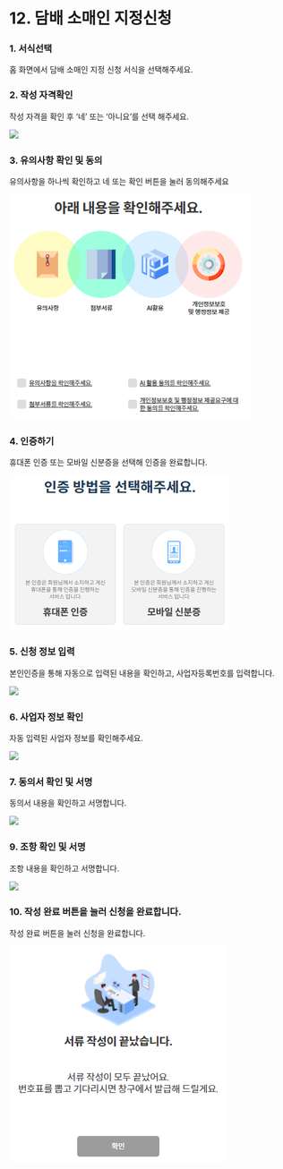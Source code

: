 # 12. 담배 소매인 지정신청

### 1. 서식선택

홈 화면에서 담배 소매인 지정 신청 서식을 선택해주세요.

### 2. 작성 자격확인

작성 자격을 확인 후 ‘네’ 또는 ‘아니요’를 선택 해주세요.

![](<../../.gitbook/assets/12. 담배소매인\_작성종류확인.png>)

### 3. 유의사항 확인 및 동의

유의사항을 하나씩 확인하고 네 또는 확인 버튼을 눌러 동의해주세요

![](<../../.gitbook/assets/image (1) (1) (1) (1).png>)

### 4. 인증하기

휴대폰 인증 또는 모바일 신분증을 선택해 인증을 완료합니다.



![](<../../.gitbook/assets/image (3).png>)

### 5. 신청 정보 입력 <a href="#4." id="4."></a>

본인인증을 통해 자동으로 입력된 내용을 확인하고, 사업자등록번호를 입력합니다.

![](<../../.gitbook/assets/12. 담배소매인\_신청인정보.png>)



### 6. 사업자 정보 확인

자동 입력된 사업자 정보를 확인해주세요.

![](<../../.gitbook/assets/12. 담배소매인\_사업자정보 (1).png>)

### 7. 동의서 확인 및 서명

동의서 내용을 확인하고 서명합니다.

![](<../../.gitbook/assets/12. 담배소매인\_동의서.png>)

### 9. 조항 확인 및 서명

조항 내용을 확인하고 서명합니다.

![](<../../.gitbook/assets/12. 담배소매인\_조항내용 (1).png>)

### 10. 작성 완료 버튼을 눌러 신청을 완료합니다.

작성 완료 버튼을 눌러 신청을 완료합니다.

![](<../../.gitbook/assets/image (8).png>)

